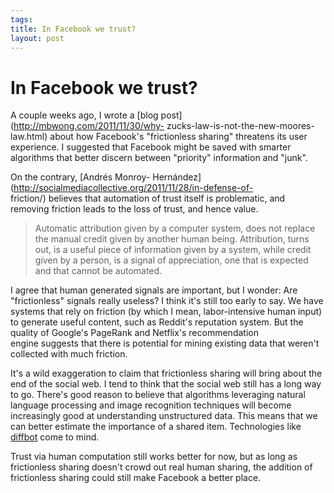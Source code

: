 ```yaml
--- 
tags: 
title: In Facebook we trust?
layout: post
---
```

# In Facebook we trust?

A couple weeks ago, I wrote a [blog post](http://mbwong.com/2011/11/30/why-
zucks-law-is-not-the-new-moores-law.html) about how Facebook's "frictionless
sharing" threatens its user experience. I suggested that Facebook might be
saved with smarter algorithms that better discern between "priority"
information and "junk".

On the contrary, [Andrés Monroy-
Hernández](http://socialmediacollective.org/2011/11/28/in-defense-of-
friction/) believes that automation of trust itself is problematic, and
removing friction leads to the loss of trust, and hence value.

> Automatic attribution given by a computer system, does not replace the
> manual credit given by another human being. Attribution, turns out, is a
> useful piece of information given by a system, while credit given by a person,
> is a signal of appreciation, one that is expected and that cannot be
> automated.

I agree that human generated signals are important, but I wonder: Are
"frictionless" signals really useless? I think it's still too early to say. We
have systems that rely on friction (by which I mean, labor-intensive human
input) to generate useful content, such as Reddit's reputation system. But the
quality of Google's PageRank and Netflix's recommendation engine suggests that
there is potential for mining existing data that weren't collected with much
friction.

It's a wild exaggeration to claim that frictionless sharing will bring about
the end of the social web. I tend to think that the social web still has a
long way to go. There's good reason to believe that algorithms leveraging
natural language processing and image recognition techniques will become
increasingly good at understanding unstructured data. This means that we can
better estimate the importance of a shared item. Technologies like
[diffbot](http://www.diffbot.com/) come to mind.

Trust via human computation still works better for now, but as long as
frictionless sharing doesn't crowd out real human sharing, the addition of
frictionless sharing could still make Facebook a better place.

